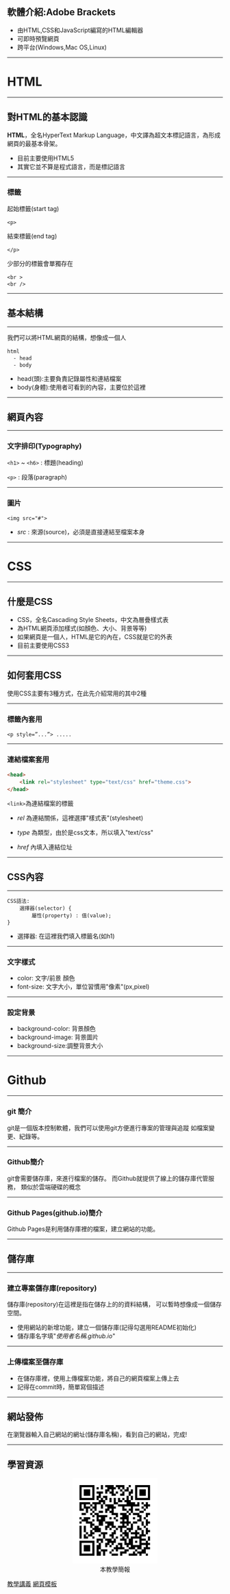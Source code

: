 ## 軟體介紹:Adobe Brackets
* 由HTML,CSS和JavaScript編寫的HTML編輯器
* 可即時預覽網頁
* 跨平台(Windows,Mac OS,Linux)

----

# HTML

----

## 對HTML的基本認識

**HTML**，全名HyperText Markup Language，中文譯為超文本標記語言，為形成網頁的最基本骨架。
* 目前主要使用HTML5
* 其實它並不算是程式語言，而是標記語言

---

### 標籤
起始標籤(start tag)
```
<p>
```

結束標籤(end tag)
```
</p>
```

少部分的標籤會單獨存在
```
<br >
<br />
```

----

## 基本結構

----

我們可以將HTML網頁的結構，想像成一個人
```none
html
  - head
  - body
```
*	head(頭):主要負責記錄屬性和連結檔案
*	body(身體):使用者可看到的內容，主要位於這裡

----

## 網頁內容

----

### 文字排印(Typography)

`<h1>` ~ `<h6>` : 標題(heading)

`<p>` : 段落(paragraph)

---

### 圖片
```
<img src="#">
```
* *src* : 來源(source)，必須是直接連結至檔案本身

----

# CSS

----

## 什麼是CSS
* CSS，全名Cascading Style Sheets，中文為層疊樣式表
* 為HTML網頁添加樣式(如顏色、大小、背景等等)
* 如果網頁是一個人，HTML是它的內在，CSS就是它的外表
* 目前主要使用CSS3

----

## 如何套用CSS
使用CSS主要有3種方式，在此先介紹常用的其中2種

----

### 標籤內套用
```
<p style=”...”> .....
```

---

### 連結檔案套用
```html
<head>
    <link rel="stylesheet" type="text/css" href="theme.css">
</head>
```
`<link>`為連結檔案的標籤

* *rel* 為連結關係，這裡選擇"樣式表"(stylesheet)

* *type* 為類型，由於是css文本，所以填入"text/css"

* *href* 內填入連結位址

----

## CSS內容

---

```
CSS語法:
	選擇器(selector) {
		屬性(property) : 值(value);
}
```
* 選擇器: 在這裡我們填入標籤名(如h1)

----

### 文字樣式
* color: 文字/前景 顏色
* font-size: 文字大小，單位習慣用"像素"(px,pixel)

---

### 設定背景
* background-color: 背景顏色
* background-image: 背景圖片
* background-size:調整背景大小

----

# Github

----

### git 簡介
git是一個版本控制軟體，我們可以使用git方便進行專案的管理與追蹤
如檔案變更、紀錄等。

---

### Github簡介
git會需要儲存庫，來進行檔案的儲存。
而Github就提供了線上的儲存庫代管服務，
類似於雲端硬碟的概念

---

### Github Pages(github.io)簡介
Github Pages是利用儲存庫裡的檔案，建立網站的功能。

----

## 儲存庫

----

### 建立專案儲存庫(repository)
儲存庫(repository)在這裡是指在儲存上的的資料結構，
可以暫時想像成一個儲存空間。

* 使用網站的新增功能，建立一個儲存庫(記得勾選用README初始化)
* 儲存庫名字填"*使用者名稱.github.io*"

---

### 上傳檔案至儲存庫
* 在儲存庫裡，使用上傳檔案功能，將自己的網頁檔案上傳上去
* 記得在commit時，簡單寫個描述

----

## 網站發佈
在瀏覽器輸入自己網站的網址(儲存庫名稱)，看到自己的網站，完成!

----

## 學習資源
<div style="margin:0px auto;text-align:center;">
<img src="./files/web-tutorial_qrcode.png"><br>本教學簡報</div>

[教學講義](https://github.com/fanlan1210/website-tutorial)
[網頁模板](https://html5up.net)